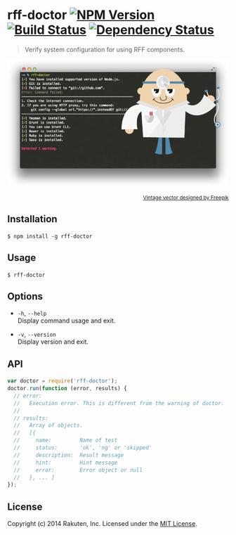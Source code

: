 # rff-doctor [![NPM Version][npm-image]][npm-url] [![Build Status][travis-image]][travis-url] [![Dependency Status][deps-image]][deps-url]

> Verify system configuration for using RFF components.

![rff-doctor](resources/rff-doctor.png)

<p style="text-align:right">
  <small><a href="http://www.freepik.com/free-photos-vectors/vintage" target="_blank">Vintage vector designed by Freepik</a></small>
</p>

## Installation
```shell
$ npm install -g rff-doctor
```

## Usage
```shell
$ rff-doctor
```

## Options
* `-h`, `--help`  
  Display command usage and exit.

* `-v`, `--version`  
  Display version and exit.

## API
```javascript
var doctor = require('rff-doctor');
doctor.run(function (error, results) {
  // error:
  //   Execution error. This is different from the warning of doctor.
  //
  // results:
  //   Array of objects.
  //   [{
  //     name:         Name of test
  //     status:       'ok', 'ng' or 'skipped'
  //     description:  Result message
  //     hint:         Hint message
  //     error:        Error object or null
  //   }, ... ]
});
```

## License
Copyright (c) 2014 Rakuten, Inc. Licensed under the [MIT License](LICENSE).

[npm-image]: https://img.shields.io/npm/v/rff-doctor.svg?style=flat
[npm-url]: https://www.npmjs.org/package/rff-doctor
[travis-image]: https://img.shields.io/travis/rakuten-frontend/rff-doctor/master.svg?style=flat
[travis-url]: https://travis-ci.org/rakuten-frontend/rff-doctor
[deps-image]: http://img.shields.io/david/rakuten-frontend/rff-doctor.svg?style=flat
[deps-url]: https://david-dm.org/rakuten-frontend/rff-doctor
